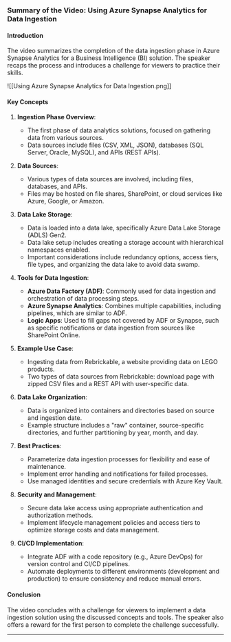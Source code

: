 ### Summary of the Video: Using Azure Synapse Analytics for Data Ingestion

#### Introduction
The video summarizes the completion of the data ingestion phase in Azure Synapse Analytics for a Business Intelligence (BI) solution. The speaker recaps the process and introduces a challenge for viewers to practice their skills.

![[Using Azure Synapse Analytics for Data Ingestion.png]]
#### Key Concepts
1. **Ingestion Phase Overview**:
   - The first phase of data analytics solutions, focused on gathering data from various sources.
   - Data sources include files (CSV, XML, JSON), databases (SQL Server, Oracle, MySQL), and APIs (REST APIs).

2. **Data Sources**:
   - Various types of data sources are involved, including files, databases, and APIs.
   - Files may be hosted on file shares, SharePoint, or cloud services like Azure, Google, or Amazon.

3. **Data Lake Storage**:
   - Data is loaded into a data lake, specifically Azure Data Lake Storage (ADLS) Gen2.
   - Data lake setup includes creating a storage account with hierarchical namespaces enabled.
   - Important considerations include redundancy options, access tiers, file types, and organizing the data lake to avoid data swamp.

4. **Tools for Data Ingestion**:
   - **Azure Data Factory (ADF)**: Commonly used for data ingestion and orchestration of data processing steps.
   - **Azure Synapse Analytics**: Combines multiple capabilities, including pipelines, which are similar to ADF.
   - **Logic Apps**: Used to fill gaps not covered by ADF or Synapse, such as specific notifications or data ingestion from sources like SharePoint Online.

5. **Example Use Case**:
   - Ingesting data from Rebrickable, a website providing data on LEGO products.
   - Two types of data sources from Rebrickable: download page with zipped CSV files and a REST API with user-specific data.

6. **Data Lake Organization**:
   - Data is organized into containers and directories based on source and ingestion date.
   - Example structure includes a "raw" container, source-specific directories, and further partitioning by year, month, and day.

7. **Best Practices**:
   - Parameterize data ingestion processes for flexibility and ease of maintenance.
   - Implement error handling and notifications for failed processes.
   - Use managed identities and secure credentials with Azure Key Vault.

8. **Security and Management**:
   - Secure data lake access using appropriate authentication and authorization methods.
   - Implement lifecycle management policies and access tiers to optimize storage costs and data management.

9. **CI/CD Implementation**:
   - Integrate ADF with a code repository (e.g., Azure DevOps) for version control and CI/CD pipelines.
   - Automate deployments to different environments (development and production) to ensure consistency and reduce manual errors.

#### Conclusion
The video concludes with a challenge for viewers to implement a data ingestion solution using the discussed concepts and tools. The speaker also offers a reward for the first person to complete the challenge successfully.

---
